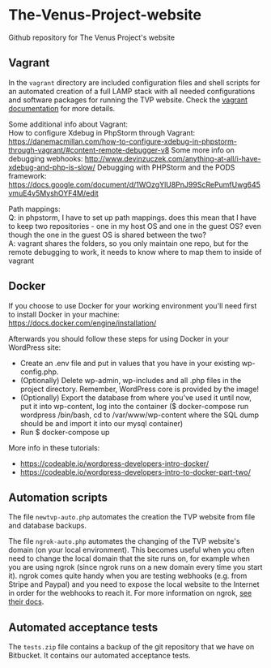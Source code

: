 # The-Venus-Project-website
Github repository for The Venus Project's website

## Vagrant
In the `vagrant` directory are included configuration files and shell scripts for an automated creation of a full LAMP stack with all needed configurations and software packages for running the TVP website. Check the [vagrant documentation](https://www.vagrantup.com/docs/) for more details.

Some additional info about Vagrant:  
How to configure Xdebug in PhpStorm through Vagrant: https://danemacmillan.com/how-to-configure-xdebug-in-phpstorm-through-vagrant/#content-remote-debugger-v8
Some more info on debugging webhooks: http://www.devinzuczek.com/anything-at-all/i-have-xdebug-and-php-is-slow/ 
Debugging with PHPStorm and the PODS framework: https://docs.google.com/document/d/1WOzgYlU8PnJ99ScRePumfUwg645vmuE4v5MyshOYF4M/edit

Path mappings:  
Q: in phpstorm, I have to set up path mappings. does this mean that I have to keep two repositories - one in my host OS and one in the guest OS? even though the one in the guest OS is shared between the two?  
A: vagrant shares the folders, so you only maintain one repo, but for the remote debugging to work, it needs to know where to map them to inside of vagrant

## Docker

If you choose to use Docker for your working environment you'll need first to install Docker in your machine:
https://docs.docker.com/engine/installation/

Afterwards you should follow these steps for using Docker in your WordPress site:

- Create an .env file and put in values that you have in your existing wp-config.php.
- (Optionally) Delete wp-admin, wp-includes and all .php files in the project directory. Remember, WordPress core is provided by the image!
- (Optionally) Export the database from where you've used it until now, put it into wp-content, log into the container ($ docker-compose run wordpress /bin/bash, cd to /var/www/wp-content where the SQL dump should be and import it into our mysql container)
- Run $ docker-compose up

More info in these tutorials:
- https://codeable.io/wordpress-developers-intro-docker/
- https://codeable.io/wordpress-developers-intro-to-docker-part-two/

## Automation scripts
The file `newtvp-auto.php` automates the creation the TVP website from file and database backups.

The file `ngrok-auto.php` automates the changing of the TVP website's domain (on your local environment). This becomes useful when you often need to change the local domain that the site runs on, for example when you are using ngrok (since ngrok runs on a new domain every time you start it). ngrok comes quite handy when you are testing webhooks (e.g. from Stripe and Paypal) and you need to expose the local website to the Internet in order for the webhooks to reach it. For more information on ngrok, [see their docs](https://ngrok.com/docs).

## Automated acceptance tests
The `tests.zip` file contains a backup of the git repository that we have on Bitbucket. It contains our automated acceptance tests.
